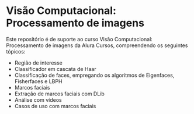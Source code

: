 # Visão Computacional: Processamento de imagens
Este repositório é de suporte ao curso Visão Computacional: Processamento de imagens da Alura Cursos, compreendendo os seguintes tópicos:

- Região de interesse
- Classificador em cascata de Haar
- Classificação de faces, empregando os algoritmos de Eigenfaces, Fisherfaces e LBPH
- Marcos faciais
- Extração de marcos faciais com DLib
- Análise com vídeos
- Casos de uso com marcos faciais
